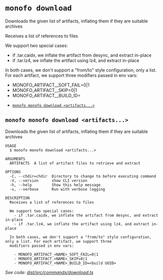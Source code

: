 `monofo download`
=================

Downloads the given list of artifacts, inflating them if they are suitable archives

Receives a list of references to files

We support two special cases:
  - if .tar.caidx, we inflate the artifact from desync, and extract in-place
  - if .tar.lz4, we inflate the artifact using lz4, and extract in-place

In both cases, we don't support a "from/to" style configuration, only a list. For each artifact, we support three
modifiers passed in env vars:

  - MONOFO_ARTIFACT_<NAME>_SOFT_FAIL=0|1
  - MONOFO_ARTIFACT_<NAME>_SKIP=0|1
  - MONOFO_ARTIFACT_<NAME>_BUILD_ID=<build UUID>

* [`monofo monofo download <artifacts...>`](#monofo-monofo-download-artifacts)

## `monofo monofo download <artifacts...>`

Downloads the given list of artifacts, inflating them if they are suitable archives

```
USAGE
  $ monofo monofo download <artifacts...>

ARGUMENTS
  ARTIFACTS  A list of artifact files to retrieve and extract

OPTIONS
  -C, --chdir=chdir  Directory to change to before executing command
  -V, --version      show CLI version
  -h, --help         Show this help message
  -v, --verbose      Run with verbose logging

DESCRIPTION
  Receives a list of references to files

  We support two special cases:
    - if .tar.caidx, we inflate the artifact from desync, and extract in-place
    - if .tar.lz4, we inflate the artifact using lz4, and extract in-place

  In both cases, we don't support a "from/to" style configuration, only a list. For each artifact, we support three
  modifiers passed in env vars:

    - MONOFO_ARTIFACT_<NAME>_SOFT_FAIL=0|1
    - MONOFO_ARTIFACT_<NAME>_SKIP=0|1
    - MONOFO_ARTIFACT_<NAME>_BUILD_ID=<build UUID>
```

_See code: [dist/src/commands/download.ts](https://github.com/vital-software/monofo/blob/v3.1.1/dist/src/commands/download.ts)_
